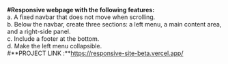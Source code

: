 **#Responsive webpage with the following features:**
<br>
a. A fixed navbar that does not move when scrolling.
<br>
b. Below the navbar, create three sections: a left menu, a main content area,
and a right-side panel.
<br>
c. Include a footer at the bottom.
<br>
d. Make the left menu collapsible. 
<br>
#**PROJECT LINK :**https://responsive-site-beta.vercel.app/



